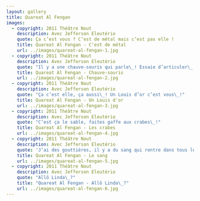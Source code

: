 ```yaml
---
layout: gallery
title: Quareat Al Fengan
images:
  - copyright: 2011 Théâtre Nout
    description: Avec Jefferson Eleutério
    quote: Ça c’est vous ? C’est de métal mais c’est pas elle !
    title: Quareat Al Fengan - C'est de métal
    url: ../images/quareat-al-fengan-1.jpg
  - copyright: 2011 Théâtre Nout
    description: Avec Jefferson Eleutério
    quote: "Il y a une chauve-souris qui parle\_! Essaie d’articuler\_!"
    title: Quareat Al Fengan - Chauve-souris
    url: ../images/quareat-al-fengan-2.jpg
  - copyright: 2011 Théâtre Nout
    description: Avec Jefferson Eleutério
    quote: "Ça c’est elle, ça aussi\_! Un Louis d’or c’est vous\_!"
    title: Quareat Al Fengan - Un Louis d'or
    url: ../images/quareat-al-fengan-3.jpg
  - copyright: 2011 Théâtre Nout
    description: Avec Jefferson Eleutério
    quote: "C’est ça le sable, faites gaffe aux crabes\_!"
    title: Quareat Al Fengan - Les crabes
    url: ../images/quareat-al-fengan-4.jpg
  - copyright: 2011 Théâtre Nout
    description: Avec Jefferson Eleutério
    quote: 'J’ai des gouttières, il y a du sang qui rentre dans tous les sens.'
    title: Quareat Al Fengan - Le sang
    url: ../images/quareat-al-fengan-5.jpg
  - copyright: 2011 Théâtre Nout
    description: Avec Jefferson Eleutério
    quote: "Allô Linda\_?"
    title: "Quareat Al Fengan - Allô Linda\_?"
    url: ../images/quareat-al-fengan-6.jpg
---
```


